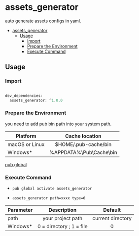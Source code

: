 # assets_generator

auto generate assets configs in yaml.

- [assets_generator](#assetsgenerator)
  - [Usage](#usage)
    - [Import](#import)
    - [Prepare the Environment](#prepare-the-environment)
    - [Execute Command](#execute-command)

## Usage

### Import

```dart

dev_dependencies:
  assets_generator: ^1.0.0  

```

###  Prepare the Environment

you need to add pub bin path into your system path.
	
| Platform       |     Cache  location     |
| -------------- | :---------------------: |
| macOS or Linux |  $HOME/.pub-cache/bin   |
| Windows*       | %APPDATA%\Pub\Cache\bin |

[pub global](https://dart.dev/tools/pub/cmd/pub-global)

### Execute Command

- `pub global activate assets_generator`

- `assets_generator path=xxxx type=0`

| Parameter |       Description        |      Default      |
| --------- | :----------------------: | :---------------: |
| path      |    your project path     | current directory |
| Windows*  | 0 = directory ; 1 = file |         0         |